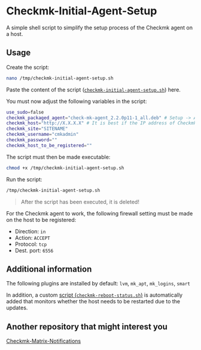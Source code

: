# Checkmk-Initial-Agent-Setup

A simple shell script to simplify the setup process of the Checkmk agent on a host.

## Usage

Create the script:

```bash
nano /tmp/checkmk-initial-agent-setup.sh
```

Paste the content of the script ([`checkmk-initial-agent-setup.sh`](checkmk-initial-agent-setup.sh)) here.

You must now adjust the following variables in the script:

```bash
use_sudo=false
checkmk_packaged_agent="check-mk-agent_2.2.0p11-1_all.deb" # Setup -> Agents -> Linux -> Packaged Agents
checkmk_host="http://X.X.X.X" # It is best if the IP address of Checkmk is entered here
checkmk_site="SITENAME"
checkmk_username="cmkadmin"
checkmk_password=""
checkmk_host_to_be_registered=""
```

The script must then be made executable:

```bash
chmod +x /tmp/checkmk-initial-agent-setup.sh
```

Run the script:

```bash
/tmp/checkmk-initial-agent-setup.sh
```

> After the script has been executed, it is deleted!

For the Checkmk agent to work, the following firewall setting must be made on the host to be registered:

- Direction: `in`
- Action: `ACCEPT`
- Protocol: `tcp`
- Dest. port: `6556`

## Additional information

The following plugins are installed by default: `lvm`, `mk_apt`, `mk_logins`, `smart`

In addition, a custom [script (`checkmk-reboot-status.sh`)](checkmk-reboot-status.sh) is automatically added that monitors whether the host needs to be restarted due to the updates.

## Another repository that might interest you

[Checkmk-Matrix-Notifications](https://github.com/fuchs-fabian/Checkmk-Matrix-Notifications)
